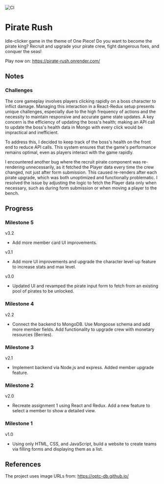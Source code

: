 ![CI](https://github.com/ubc-cpsc455-2024S/assignment-jacksonliiii/actions/workflows/ci.yml/badge.svg)

# Pirate Rush
Idle-clicker game in the theme of One Piece! Do you want to become the pirate king? Recruit and upgrade your pirate crew, fight dangerous foes, and conquer the seas!

Play now on: https://pirate-rush.onrender.com/

## Notes
### Challenges
The core gameplay involves players clicking rapidly on a boss character to inflict damage. Managing this interaction in a React-Redux setup presents unique challenges, especially due to the high frequency of actions and the necessity to maintain responsive and accurate game state updates. A key concern is the efficiency of updating the boss's health; making an API call to update the boss's health data in Mongo with every click would be impractical and inefficient.

To address this, I decided to keep track of the boss's health on the front end to reduce API calls. This system ensures that the game's performance remains optimal, even as players interact with the game rapidly. 

I encountered another bug where the recruit pirate component was re-rendering unnecessarily, as it fetched the Player data every time the crew changed, not just after form submission. This caused re-renders after each pirate upgrade, which was both unoptimized and functionally problematic. I resolved the issue by adjusting the logic to fetch the Player data only when necessary, such as during form submission or when moving a player to the bench.

## Progress
### Milestone 5
v3.2
- Add more member card UI improvements.
  
v3.1
- Add more UI improvements and upgrade the character level-up feature to increase stats and max level.

v3.0
- Updated UI and revamped the pirate input form to fetch from an existing pool of pirates to be unlocked.

### Milestone 4
v2.2
- Connect the backend to MongoDB. Use Mongoose schema and add more member fields. Add functionality to upgrade crew with monetary resources (Berries).

### Milestone 3
v2.1
- Implement backend via Node.js and express. Added member upgrade feature.

### Milestone 2
v2.0
- Recreate assignment 1 using React and Redux. Add a new feature to select a member to show a detailed view.

### Milestone 1
v1.0
- Using only HTML, CSS, and JavaScript, build a website to create teams via filling forms and displaying them as a list.

## References

The project uses image URLs from: https://optc-db.github.io/
